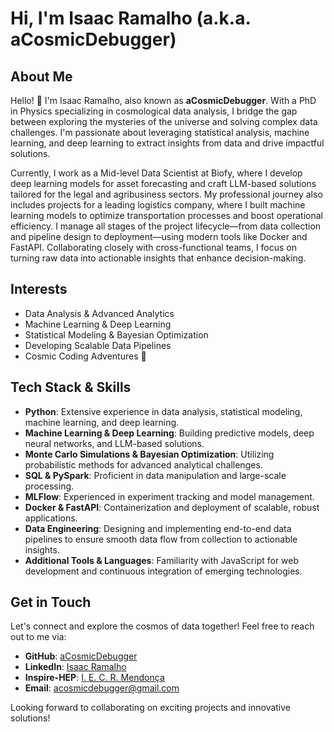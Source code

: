 # Hi, I'm Isaac Ramalho (a.k.a. aCosmicDebugger)

## About Me

Hello! 👋 I'm Isaac Ramalho, also known as **aCosmicDebugger**. With a PhD in Physics specializing in cosmological data analysis, I bridge the gap between exploring the mysteries of the universe and solving complex data challenges. I'm passionate about leveraging statistical analysis, machine learning, and deep learning to extract insights from data and drive impactful solutions.

Currently, I work as a Mid-level Data Scientist at Biofy, where I develop deep learning models for asset forecasting and craft LLM-based solutions tailored for the legal and agribusiness sectors. My professional journey also includes projects for a leading logistics company, where I built machine learning models to optimize transportation processes and boost operational efficiency. I manage all stages of the project lifecycle—from data collection and pipeline design to deployment—using modern tools like Docker and FastAPI. Collaborating closely with cross-functional teams, I focus on turning raw data into actionable insights that enhance decision-making.

## Interests

- Data Analysis & Advanced Analytics
- Machine Learning & Deep Learning
- Statistical Modeling & Bayesian Optimization
- Developing Scalable Data Pipelines
- Cosmic Coding Adventures 🚀

## Tech Stack & Skills

- **Python**: Extensive experience in data analysis, statistical modeling, machine learning, and deep learning.
- **Machine Learning & Deep Learning**: Building predictive models, deep neural networks, and LLM-based solutions.
- **Monte Carlo Simulations & Bayesian Optimization**: Utilizing probabilistic methods for advanced analytical challenges.
- **SQL & PySpark**: Proficient in data manipulation and large-scale processing.
- **MLFlow**: Experienced in experiment tracking and model management.
- **Docker & FastAPI**: Containerization and deployment of scalable, robust applications.
- **Data Engineering**: Designing and implementing end-to-end data pipelines to ensure smooth data flow from collection to actionable insights.
- **Additional Tools & Languages**: Familiarity with JavaScript for web development and continuous integration of emerging technologies.

## Get in Touch

Let's connect and explore the cosmos of data together! Feel free to reach out to me via:

- **GitHub**: [aCosmicDebugger](https://github.com/aCosmicDebugger)
- **LinkedIn**: [Isaac Ramalho](https://www.linkedin.com/in/isaac-ramalho/)
- **Inspire-HEP**: [I. E. C. R. Mendonça](https://inspirehep.net/authors/2606410)
- **Email**: [acosmicdebugger@gmail.com](mailto:acosmicdebugger@gmail.com)

Looking forward to collaborating on exciting projects and innovative solutions!
